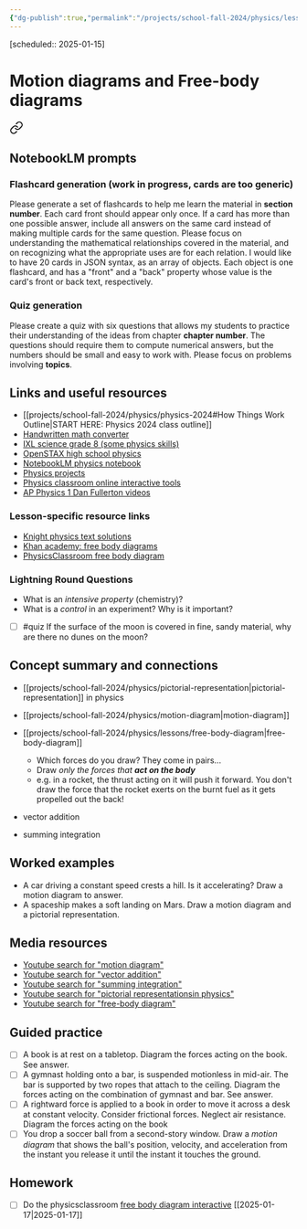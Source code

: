 ```yaml
---
{"dg-publish":true,"permalink":"/projects/school-fall-2024/physics/lessons/motion-diagrams/"}
---
```



[scheduled:: 2025-01-15] 

#  Motion diagrams and Free-body diagrams


<div class="transclusion internal-embed is-loaded"><a class="markdown-embed-link" href="/projects/school-fall-2024/physics/physics-2024/#notebook-lm-prompts" aria-label="Open link"><svg xmlns="http://www.w3.org/2000/svg" width="24" height="24" viewBox="0 0 24 24" fill="none" stroke="currentColor" stroke-width="2" stroke-linecap="round" stroke-linejoin="round" class="svg-icon lucide-link"><path d="M10 13a5 5 0 0 0 7.54.54l3-3a5 5 0 0 0-7.07-7.07l-1.72 1.71"></path><path d="M14 11a5 5 0 0 0-7.54-.54l-3 3a5 5 0 0 0 7.07 7.07l1.71-1.71"></path></svg></a><div class="markdown-embed">



## NotebookLM prompts

### Flashcard generation (work in progress, cards are too generic)

Please generate a set of flashcards to help me learn the material in **section number**. Each card front should appear only once. If a card has more than one possible answer, include all answers on the same card instead of making multiple cards for the same question. Please focus on understanding the mathematical relationships covered in the material, and on recognizing what the appropriate uses are for each relation. I would like to have 20 cards in JSON syntax, as an array of objects. Each object is one flashcard, and has a "front" and a "back" property whose value is the card's front or back text, respectively.

### Quiz generation

Please create a quiz with six questions that allows my students to practice their understanding of the ideas from chapter **chapter number**. The questions should require them to compute numerical answers, but the numbers should be small and easy to work with. Please focus on problems involving **topics**.



</div></div>


## Links and useful resources 

- [[projects/school-fall-2024/physics/physics-2024#How Things Work Outline\|START HERE: Physics 2024 class outline]]
- [Handwritten math converter](https://webdemo.myscript.com/views/math/index.html#)
- [IXL science grade 8 (some physics skills)](https://www.ixl.com/science/grade-8)
- [OpenSTAX high school physics](https://openstax.org/books/physics/pages/1-introduction)
- [NotebookLM physics notebook](https://notebooklm.google.com/notebook/94fe29f5-cebb-4621-9e03-d20110b7a978)
- [Physics projects](https://www.sciencebuddies.org/science-fair-projects/science-projects/physics/high-school)
- [Physics classroom online interactive tools](https://www.physicsclassroom.com)
- [AP Physics 1 Dan Fullerton videos](https://www.youtube.com/playlist?list=PLd2HWlWc-MsysWuL9ksneEM8cl5bk3bHH)


### Lesson-specific resource links

- [Knight physics text solutions](https://www.vaia.com/en-us/textbooks/physics/physics-for-scientists-and-engineers-a-strategic-approach-with-modern-physics-4th/) 
- [Khan academy: free body diagrams](https://www.khanacademy.org/science/in-in-class11th-physics/in-in-class11th-physics-laws-of-motion/in-in-class11-introduction-to-forces-and-free-body-diagrams-ap/a/forces-introduction-and-free-body-diagrams-ap1) 
- [PhysicsClassroom free body diagram](https://www.physicsclassroom.com/class/newtlaws/Lesson-2/Drawing-Free-Body-Diagrams) 



### Lightning Round Questions

- What is an *intensive property* (chemistry)? 
- What is a *control* in an experiment? Why is it important? 
- [ ] #quiz If the surface of the moon is covered in fine, sandy material, why are there no dunes on the moon? 


## Concept summary and connections

- [[projects/school-fall-2024/physics/pictorial-representation\|pictorial-representation]] in physics 
- [[projects/school-fall-2024/physics/motion-diagram\|motion-diagram]]
- [[projects/school-fall-2024/physics/lessons/free-body-diagram\|free-body-diagram]]
    - Which forces do you draw? They come in pairs...
    - Draw *only the forces that **act on the body***
    - e.g. in a rocket, the thrust acting on it will push it forward. You don't draw the force that the rocket exerts on the burnt fuel as it gets propelled out the back!

- vector addition 
- summing integration 
## Worked examples

- A car driving a constant speed crests a hill. Is it accelerating? Draw a motion diagram to answer.
- A spaceship makes a soft landing on Mars. Draw a motion diagram and a pictorial representation.

## Media resources

- [Youtube search for "motion diagram"](https://www.youtube.com/results?search_query=motion%20diagram) 
- [Youtube search for "vector addition"](https://www.youtube.com/results?search_query=vector%20addition) 
- [Youtube search for "summing integration"](https://www.youtube.com/results?search_query=summing%20integration) 
- [Youtube search for "pictorial representationsin physics"](https://www.youtube.com/results?search_query=pictorial%20representationsin%20physics) 
- [Youtube search for "free-body diagram"](https://www.youtube.com/results?search_query=free-body%20diagram) 

## Guided practice


- [ ] A book is at rest on a tabletop. Diagram the forces acting on the book. See answer.  
- [ ] A gymnast holding onto a bar, is suspended motionless in mid-air. The bar is supported by two ropes that attach to the ceiling. Diagram the forces acting on the combination of gymnast and bar. See answer.  
- [ ] A rightward force is applied to a book in order to move it across a desk at constant velocity. Consider frictional forces. Neglect air resistance. Diagram the forces acting on the book  
- [ ] You drop a soccer ball from a second-story window. Draw a *motion diagram* that shows the ball's position, velocity, and acceleration from the instant you release it until the instant it touches the ground.  

## Homework



- [ ] Do the physicsclassroom [free body diagram interactive](https://www.physicsclassroom.com/Physics-Interactives/Newtons-Laws/Free-Body-Diagrams-2/Free-Body-Diagram-Interactive) [[2025-01-17\|2025-01-17]] 
